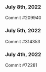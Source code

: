 ### July 8th, 2022

Commit #209940

### July 5th, 2022

Commit #314353


### July 4th, 2022

Commit #72281
